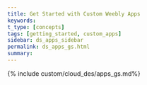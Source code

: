 ```yaml
---
title: Get Started with Custom Weebly Apps
keywords:
t_type: [concepts]
tags: [getting_started, custom_apps]
sidebar: ds_apps_sidebar
permalink: ds_apps_gs.html
summary:
---
```

{% include custom/cloud_des/apps_gs.md%}